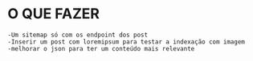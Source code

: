 # O QUE FAZER 
    -Um sitemap só com os endpoint dos post
    -Inserir um post com loremipsum para testar a indexação com imagem
    -melhorar o json para ter um conteúdo mais relevante